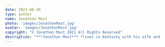 ```yaml
---
date: 2021-06-30
type: author
name: Jonathon Mast
photo: 'images/JonathonMast.jpg'
avatar: 'images/JonathonMast.jpg'
copyright: "© Jonathon Mast 2021 All Rights Reserved"
description: "***Jonathon Mast*** *lives in Kentucky with his wife and an insanity of children. (A group of children is called an insanity. Trust me.) His short stories appear in numerous anthologies and magazines. His first novel, *The Keeper of Tales*, is currently out from Dark Owl Press, and you can find Jon at [his website](https://jonathonmastauthor.com/).*"
---
```


